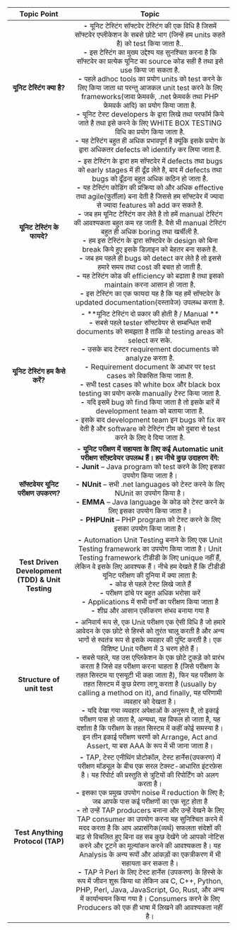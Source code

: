 |Topic Point|Topic|
|:----:|:-----:|
| **यूनिट टेस्टिंग क्या है?** <br/> | **-** यूनिट टेस्टिंग सॉफ्टवेर टेस्टिंग की एक विधि है जिसमें सॉफ्टवेर एप्लीकेशन के सबसे छोटे भाग (जिन्हें हम units कहते है) को test किया जाता है..<br> **-** इस टेस्टिंग का मुख्य उद्देश्य यह सुनश्चित करना है कि सॉफ्टवेर का प्रत्येक यूनिट का source कोड सही है तथा इसे use किया जा सकता है. <br> **-** पहले adhoc tools का प्रयोग units को test करने के लिए किया जाता था परन्तु आजकल unit test करने के लिए frameworks(जावा फ्रेमवर्क, .net फ्रेमवर्क तथा PHP फ्रेमवर्क आदि) का प्रयोग किया जाता है. <br> **-** यूनिट टेस्ट developers के द्वारा लिखे तथा परफॉर्म किये जाते है तथा इसे करने के लिए WHITE BOX TESTING विधि का प्रयोग किया जाता है. <br> **-** यह टेस्टिंग बहुत ही अधिक प्रभावपूर्ण है क्यूंकि इसके प्रयोग के द्वारा अधिकतर defects को identify कर लिया जाता है. 
| **यूनिट टेस्टिंग के फायदे?** <br/> | **-** इस टेस्टिंग के द्वारा हम सॉफ्टवेर में defects तथा bugs को early stages में ही ढूँढ लेते है, बाद में defects तथा bugs को ढूँढना बहुत अधिक कठिन हो जाता है. <br> **-** यह टेस्टिंग कोडिंग की प्रक्रिया को और अधिक effective तथा agile(फुर्तीला) बना देती है जिससे हम सॉफ्टवेर में ज्यादा से ज्यादा features को add कर सकते है. <br> **-** जब हम यूनिट टेस्टिंग कर लेते है तो हमें manual टेस्टिंग की आवश्यकता बहुत कम रह जाती है. वैसे भी manual टेस्टिंग बहुत ही अधिक boring तथा खर्चीली है. <br> **-** हम इस टेस्टिंग के द्वारा सॉफ्टवेर के design को बिना break किये हुए इसके डिज़ाइन को बेहतर बना सकते है. <br> **-** जब हम पहले ही bugs को detect कर लेते है तो इससे हमारे समय तथा cost की बचत हो जाती है. <br> **-** यह टेस्टिंग कोड की efficiency को बढाता है तथा इसको maintain करना आसान हो जाता है. <br> **-** इस टेस्टिंग का एक फायदा यह है कि यह हमें सॉफ्टवेर के updated documentation(दस्तावेज) उपलब्ध करता है.
| **यूनिट टेस्टिंग हम कैसे करें?** <br/> | **-** **यूनिट टेस्टिंग दो प्रकार की होती है / Manual ** <br> **-** सबसे पहले tester सॉफ्टवेयर से सम्बन्धित सभी documents को समझता है ताकि वो testing areas को select कर सके. <br> **-** उसके बाद टेस्टर requirement documents को analyze करता है. <br> **-** Requirement document के आधार पर test cases को विकसित किया जाता है. <br> **-** सभी test cases को white box और black box testing का प्रयोग करके manually टेस्ट किया जाता है. <br> **-** यदि इसमें bug को find किया जाता है तो इसके बारें में development team को बताया जाता  है. <br> **-** इसके बाद development team इन bugs को fix कर देती है और software को टेस्टिंग टीम को दुबारा से test करने के लिए दे दिया जाता है.
| **सॉफ्टवेयर यूनिट परीक्षण उपकरण?** <br/> | **-** **यूनिट परीक्षण में सहायता के लिए कई Automatic unit परीक्षण सॉफ़्टवेयर उपलब्ध हैं। हम नीचे कुछ उदाहरण देंगे:** <br> **-** **Junit** – Java program को test करने के लिए इसका उपयोग किया जाता है। <br> **-** **NUnit** – सभी .net languages को टेस्ट करने के लिए NUnit  का उपयोग किया  है। <br> **-** **EMMA** – Java language के कोड को टेस्ट करने के लिए इसका उपयोग किया जाता है। <br> **-** **PHPUnit** – PHP program को टेस्ट करने के लिए इसका उपयोग किया जाता है।
| **Test Driven Development (TDD) & Unit Testing** <br/> | **-** Automation Unit Testing बनाने के लिए एक Unit Testing framework का उपयोग किया जाता है। Unit Testing framework टीडीडी के लिए unique नहीं हैं, लेकिन वे इसके लिए आवश्यक हैं। नीचे हम देखते हैं कि टीडीडी यूनिट परीक्षण की दुनिया में क्या लाता है: <br> **-** कोड से पहले टेस्ट लिखे जाते हैं <br> **-** परीक्षण ढांचे पर बहुत अधिक भरोसा करें <br> **-** Applications में सभी वर्गों का परीक्षण किया जाता है <br> **-** शीघ्र और आसान एकीकरण संभव बनाया गया है
| **Structure of unit test** <br/> | **-** अनिवार्य रूप से, एक Unit परीक्षण एक ऐसी विधि है जो हमारे आवेदन के एक छोटे से हिस्से को तुरंत चालू करती है और अन्य भागों से स्वतंत्र रूप से इसके व्यवहार की पुष्टि करती है। एक विशिष्ट Unit परीक्षण में 3 चरण होते हैं। <br> **-** सबसे पहले, यह उस एप्लिकेशन के एक छोटे टुकड़े को प्रारंभ करता है जिसे वह परीक्षण करना चाहता है (जिसे परीक्षण के तहत सिस्टम या एसयूटी भी कहा जाता है), फिर यह परीक्षण के तहत सिस्टम में कुछ प्रेरणा लागू करता है  (usually by calling a method on it), and finally, यह परिणामी व्यवहार को देखता है। <br> **-** यदि देखा गया व्यवहार अपेक्षाओं के अनुरूप है, तो इकाई परीक्षण पास हो जाता है, अन्यथा, यह विफल हो जाता है, यह दर्शाता है कि परीक्षण के तहत सिस्टम में कहीं कोई समस्या है। इन तीन इकाई परीक्षण चरणों को Arrange, Act and Assert, या बस AAA के रूप में भी जाना जाता है। 
| **Test Anything Protocol (TAP)** <br/> | **-** TAP, टेस्ट एनीथिंग प्रोटोकॉल, टेस्ट हार्नेस(उपकरण) में परीक्षण मॉड्यूल के बीच एक सरल टेक्स्ट-आधारित इंटरफ़ेस है। यह रिपोर्ट की प्रस्तुति से त्रुटियों की रिपोर्टिंग को अलग करता है। <br> **-** इसका एक प्रमुख उपयोग noise में reduction के लिए है; जब आपके पास कई परीक्षणों का एक सूट होता है <br> **-** तो उन्हें TAP producers बनाना और उन्हें देखने के लिए TAP consumer का उपयोग करना यह सुनिश्चित करने में मदद करता है कि आप अप्रासंगिक(व्यर्थ) सफलता संदेशों की बाढ़ से विचलित हुए बिना वह सब कुछ देखेंगे जो आपको नोटिस करने और टूटने का मूल्यांकन करने की आवश्यकता है। यह Analysis के अन्य रूपों और आंकड़ों का एकत्रीकरण में भी सहायता कर सकता है। <br> **-** TAP ने Perl के लिए टेस्ट हार्नेस (उपकरण) के हिस्से के रूप में जीवन शुरू किया था लेकिन अब C, C++, Python, PHP, Perl, Java, JavaScript, Go, Rust, और अन्य में कार्यान्वयन किया गया है। Consumers करने के लिए Producers को एक ही भाषा में लिखने की आवश्यकता नहीं है।
